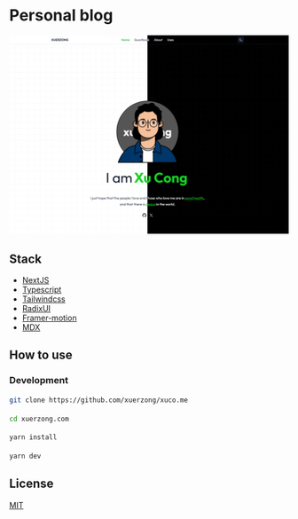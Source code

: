# Personal blog

![HERO](./assets/hero.png)

## Stack

- [NextJS](https://nextjs.org/)
- [Typescript](https://www.typescriptlang.org/)
- [Tailwindcss](https://tailwindcss.com/)
- [RadixUI](https://www.radix-ui.com/)
- [Framer-motion](https://www.framer.com/motion/)
- [MDX](https://mdxjs.com/)

## How to use

### Development

```bash
git clone https://github.com/xuerzong/xuco.me

cd xuerzong.com

yarn install

yarn dev
```

## License

[MIT](./LICENSE)
